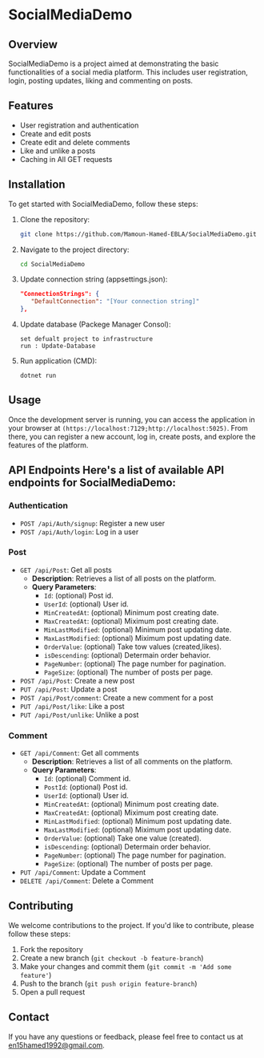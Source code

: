 # SocialMediaDemo

## Overview
SocialMediaDemo is a project aimed at demonstrating the basic functionalities of a social media platform. This includes user registration, login, posting updates, liking and commenting on posts.

## Features
- User registration and authentication
- Create and edit posts
- Create edit and delete comments
- Like and unlike a posts
- Caching in All GET requests


## Installation
To get started with SocialMediaDemo, follow these steps:

1. Clone the repository:
    ```bash
    git clone https://github.com/Mamoun-Hamed-EBLA/SocialMediaDemo.git
    ```

2. Navigate to the project directory:
    ```bash
    cd SocialMediaDemo
    ```

3. Update connection string (appsettings.json):
    ```appsettings.json
    "ConnectionStrings": {
       "DefaultConnection": "[Your connection string]"
   },
    ```

4. Update database (Packege Manager Consol):
    ```Open Packege Manager Consol
    set defualt project to infrastructure
    run : Update-Database
    ```
5. Run application (CMD):
    ```excute comma nd
    dotnet run
    ```

## Usage
Once the development server is running, you can access the application in your browser at `(https://localhost:7129;http://localhost:5025)`. From there, you can register a new account, log in, create posts, and explore the features of the platform.

## API Endpoints Here's a list of available API endpoints for SocialMediaDemo:

### Authentication 
- `POST /api/Auth/signup`: Register a new user
- `POST /api/Auth/login`: Log in a user

### Post 
- `GET /api/Post`: Get all posts
    - **Description**: Retrieves a list of all posts on the platform.
    - **Query Parameters**:
        - `Id`: (optional) Post id.
        - `UserId`: (optional) User id.
        - `MinCreatedAt`: (optional) Minimum post creating date.
        - `MaxCreatedAt`: (optional) Miximum post creating date.
        - `MinLastModified`: (optional) Minimum post updating date.
        - `MaxLastModified`: (optional) Miximum post updating date.
        - `OrderValue`: (optional) Take tow values (created,likes).
        - `isDescending`: (optional) Determain order behavior.
        - `PageNumber`: (optional) The page number for pagination.
        - `PageSize`: (optional) The number of posts per page.
- `POST /api/Post`: Create a new post
- `PUT /api/Post`: Update a post 
- `POST /api/Post/comment`: Create a new comment for a post
- `PUT /api/Post/like`: Like a post 
- `PUT /api/Post/unlike`: Unlike a post

### Comment 
- `GET /api/Comment`: Get all comments
    - **Description**: Retrieves a list of all comments on the platform.
    - **Query Parameters**:
        - `Id`: (optional) Comment id.
        - `PostId`: (optional) Post id.
        - `UserId`: (optional) User id.
        - `MinCreatedAt`: (optional) Minimum post creating date.
        - `MaxCreatedAt`: (optional) Miximum post creating date.
        - `MinLastModified`: (optional) Minimum post updating date.
        - `MaxLastModified`: (optional) Miximum post updating date.
        - `OrderValue`: (optional) Take one value (created).
        - `isDescending`: (optional) Determain order behavior.
        - `PageNumber`: (optional) The page number for pagination.
        - `PageSize`: (optional) The number of posts per page.
- `PUT /api/Comment`: Update a Comment 
- `DELETE /api/Comment`: Delete a Comment 

## Contributing
We welcome contributions to the project. If you'd like to contribute, please follow these steps:

1. Fork the repository
2. Create a new branch (`git checkout -b feature-branch`)
3. Make your changes and commit them (`git commit -m 'Add some feature'`)
4. Push to the branch (`git push origin feature-branch`)
5. Open a pull request

## Contact
If you have any questions or feedback, please feel free to contact us at en15hamed1992@gmail.com.

